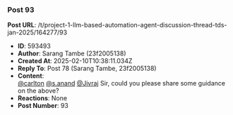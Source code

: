 ### Post 93
**Post URL**: /t/project-1-llm-based-automation-agent-discussion-thread-tds-jan-2025/164277/93
- **ID**: 593493
- **Author**: Sarang Tambe (23f2005138)
- **Created At**: 2025-02-10T10:38:11.034Z
- **Reply To**: Post 78 (Sarang Tambe, 23f2005138)
- **Content**:  
  <a class="mention" href="/u/carlton">@carlton</a> <a class="mention" href="/u/s.anand">@s.anand</a> <a class="mention" href="/u/jivraj">@Jivraj</a>  Sir, could you please share some guidance on the above?
- **Reactions**: None
- **Post Number**: 93

